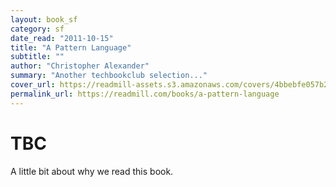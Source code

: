 ```yaml
---
layout: book_sf
category: sf
date_read: "2011-10-15"
title: "A Pattern Language"
subtitle: ""
author: "Christopher Alexander"
summary: "Another techbookclub selection..."
cover_url: https://readmill-assets.s3.amazonaws.com/covers/4bbebfe057b2be0d624529d76eed33a2-original.png?1344331472
permalink_url: https://readmill.com/books/a-pattern-language
---
```


# TBC
A little bit about why we read this book.

